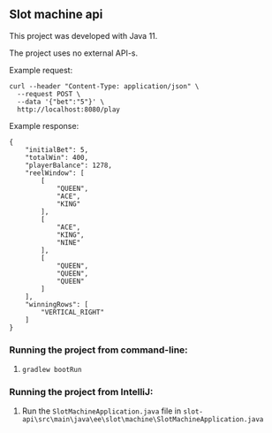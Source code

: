 ## Slot machine api

This project was developed with Java 11.

The project uses no external API-s.

Example request:

```
curl --header "Content-Type: application/json" \
  --request POST \
  --data '{"bet":"5"}' \
  http://localhost:8080/play
```

Example response:

```
{
    "initialBet": 5,
    "totalWin": 400,
    "playerBalance": 1278,
    "reelWindow": [
        [
            "QUEEN",
            "ACE",
            "KING"
        ],
        [
            "ACE",
            "KING",
            "NINE"
        ],
        [
            "QUEEN",
            "QUEEN",
            "QUEEN"
        ]
    ],
    "winningRows": [
        "VERTICAL_RIGHT"
    ]
}
```
### Running the project from command-line:
1. `gradlew bootRun`

### Running the project from IntelliJ:
1. Run the `SlotMachineApplication.java` file in `slot-api\src\main\java\ee\slot\machine\SlotMachineApplication.java`
